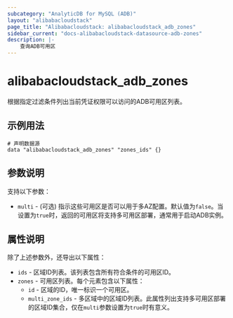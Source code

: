 ```yaml
---
subcategory: "AnalyticDB for MySQL (ADB)"  
layout: "alibabacloudstack"  
page_title: "Alibabacloudstack: alibabacloudstack_adb_zones"  
sidebar_current: "docs-alibabacloudstack-datasource-adb-zones"  
description: |-  
    查询ADB可用区  
---  
```


# alibabacloudstack_adb_zones  

根据指定过滤条件列出当前凭证权限可以访问的ADB可用区列表。  

## 示例用法  

```
# 声明数据源
data "alibabacloudstack_adb_zones" "zones_ids" {}
```  

## 参数说明  

支持以下参数：  

* `multi` - (可选) 指示这些可用区是否可以用于多AZ配置。默认值为`false`。当设置为`true`时，返回的可用区将支持多可用区部署，通常用于启动ADB实例。  

## 属性说明  

除了上述参数外，还导出以下属性：  

* `ids` - 区域ID列表。该列表包含所有符合条件的可用区ID。  
* `zones` - 可用区列表。每个元素包含以下属性：  
  * `id` - 区域的ID，唯一标识一个可用区。  
  * `multi_zone_ids` - 多区域中的区域ID列表。此属性列出支持多可用区部署的区域ID集合，仅在`multi`参数设置为`true`时有意义。  
